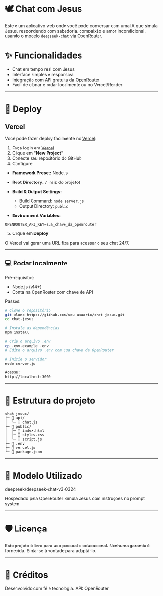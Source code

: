 # 🕊️ Chat com Jesus

Este é um aplicativo web onde você pode conversar com uma IA que simula Jesus, respondendo com sabedoria, compaixão e amor incondicional, usando o modelo `deepseek-chat` via OpenRouter.

# ✨ Funcionalidades

- Chat em tempo real com Jesus
- Interface simples e responsiva
- Integração com API gratuita da [OpenRouter](https://openrouter.ai)
- Fácil de clonar e rodar localmente ou no Vercel/Render

---

# 🚀 Deploy

## Vercel

Você pode fazer deploy facilmente no [Vercel](https://vercel.com):

1. Faça login em [Vercel](https://vercel.com)
2. Clique em **"New Project"**
3. Conecte seu repositório do GitHub
4. Configure:

- **Framework Preset:** Node.js
- **Root Directory:** `/` (raiz do projeto)
- **Build & Output Settings:**  
  - Build Command: `node server.js`
  - Output Directory: `public`  

- **Environment Variables:**  
```
OPENROUTER_API_KEY=sua_chave_da_openrouter 
```
5. Clique em **Deploy**  

O Vercel vai gerar uma URL fixa para acessar o seu chat 24/7.

---

## 💻 Rodar localmente

Pré-requisitos:

- Node.js (v14+)
- Conta na OpenRouter com chave de API

Passos:

```bash
# Clone o repositório
git clone https://github.com/seu-usuario/chat-jesus.git
cd chat-jesus

# Instale as dependências
npm install

# Crie o arquivo .env
cp .env.example .env
# Edite o arquivo .env com sua chave da OpenRouter

# Inicie o servidor
node server.js

Acesse:
http://localhost:3000
```

---

# 📁 Estrutura do projeto
```
chat-jesus/
├─ 📂 api/
│  └─ 📄 chat.js
├─ 📂 public/
│  ├─ 📄 index.html
│  ├─ 📄 styles.css
│  └─ 📄 script.js
├─ 📄 .env
├─ 📄 vercel.js
└─ 📄 package.json
```

---

# 🧠 Modelo Utilizado

deepseek/deepseek-chat-v3-0324

Hospedado pela OpenRouter
Simula Jesus com instruções no prompt system


---

# 🛡️ Licença

Este projeto é livre para uso pessoal e educacional. Nenhuma garantia é fornecida. Sinta-se à vontade para adaptá-lo.


---

# 🙏 Créditos

Desenvolvido com fé e tecnologia.
API: OpenRouter
